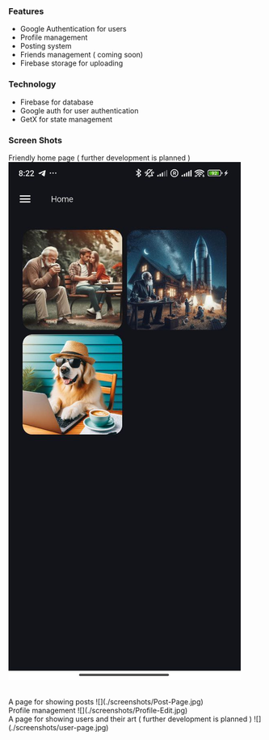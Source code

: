 ### Features

- Google Authentication for users
- Profile management
- Posting system
- Friends management ( coming soon)
- Firebase storage for uploading

### Technology

- Firebase for database
- Google auth for user authentication
- GetX for state management


### Screen Shots


Friendly home page ( further development is planned )
![](./screenshots/Home.jpg)

<br/>
A page for showing posts
![](./screenshots/Post-Page.jpg)

<br/>
Profile management
![](./screenshots/Profile-Edit.jpg)

<br/>
A page for showing users and their art ( further development is planned )
![](./screenshots/user-page.jpg)
<br/>
